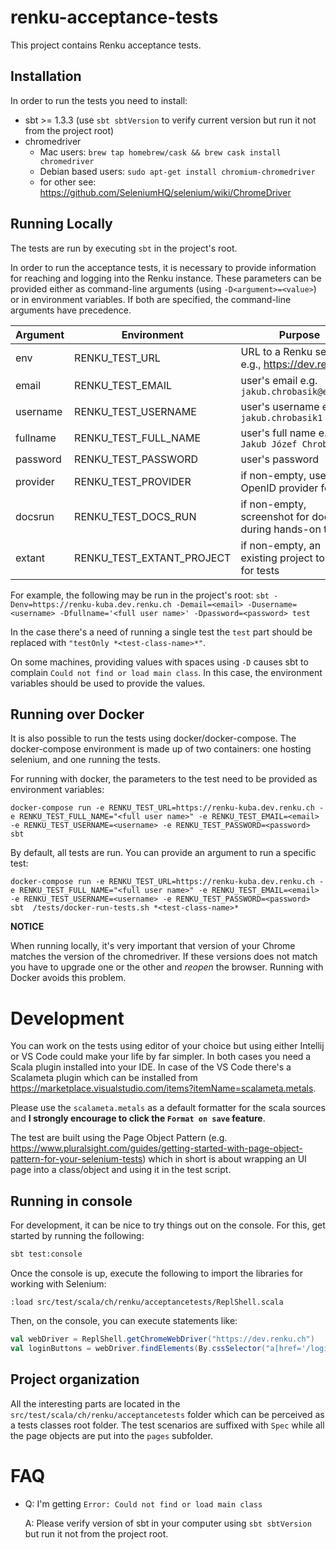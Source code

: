 # renku-acceptance-tests

This project contains Renku acceptance tests.

## Installation
In order to run the tests you need to install:
* sbt >= 1.3.3 (use `sbt sbtVersion` to verify current version but run it not from the project root)
* chromedriver
  * Mac users: `brew tap homebrew/cask && brew cask install chromedriver`
  * Debian based users: `sudo apt-get install chromium-chromedriver`
  * for other see: https://github.com/SeleniumHQ/selenium/wiki/ChromeDriver

## Running Locally
The tests are run by executing `sbt` in the project's root.

In order to run the acceptance tests, it is necessary to provide information for reaching and logging into the Renku instance. These parameters can be provided either as command-line arguments (using `-D<argument>=<value>`) or in environment variables. If both are specified, the command-line arguments have precedence.

| Argument   | Environment               | Purpose                                                   |
| ---------- | ------------------------- | --------------------------------------------------------- |
| env        | RENKU_TEST_URL            | URL to a Renku server, e.g., https://dev.renku.ch         |
| email      | RENKU_TEST_EMAIL          | user's email e.g. `jakub.chrobasik@epfl.ch`               |
| username   | RENKU_TEST_USERNAME       | user's username e.g. `jakub.chrobasik1`                   |
| fullname   | RENKU_TEST_FULL_NAME      | user's full name e.g. `Jakub Józef Chrobasik`             |
| password   | RENKU_TEST_PASSWORD       | user's password                                           |
| provider   | RENKU_TEST_PROVIDER       | if non-empty, use an OpenID provider for auth             |
| docsrun    | RENKU_TEST_DOCS_RUN       | if non-empty, screenshot for docs during hands-on test    |
| extant     | RENKU_TEST_EXTANT_PROJECT | if non-empty, an existing project to use for tests        |


For example, the following may be run in the project's root: `sbt -Denv=https://renku-kuba.dev.renku.ch -Demail=<email> -Dusername=<username> -Dfullname='<full user name>' -Dpassword=<password> test`

In the case there's a need of running a single test the `test` part should be replaced with `"testOnly *<test-class-name>*"`.

On some machines, providing values with spaces using `-D` causes sbt to complain `Could not find or load main class`. In this case, the environment variables should be used to provide the values.

## Running over Docker
It is also possible to run the tests using docker/docker-compose. The docker-compose environment is made up of two containers: one hosting selenium, and one running the tests.

For running with docker, the parameters to the test need to be provided as environment variables:

```
docker-compose run -e RENKU_TEST_URL=https://renku-kuba.dev.renku.ch -e RENKU_TEST_FULL_NAME="<full user name>" -e RENKU_TEST_EMAIL=<email> -e RENKU_TEST_USERNAME=<username> -e RENKU_TEST_PASSWORD=<password> sbt
```

By default, all tests are run. You can provide an argument to run a specific test:

```
docker-compose run -e RENKU_TEST_URL=https://renku-kuba.dev.renku.ch -e RENKU_TEST_FULL_NAME="<full user name>" -e RENKU_TEST_EMAIL=<email> -e RENKU_TEST_USERNAME=<username> -e RENKU_TEST_PASSWORD=<password> sbt  /tests/docker-run-tests.sh *<test-class-name>*
```


__**NOTICE**__

When running locally, it's very important that version of your Chrome matches the version of the chromedriver. If these versions does not match you have to upgrade one or the other and *reopen* the browser. Running with Docker avoids this problem.

# Development
You can work on the tests using editor of your choice but using either Intellij or VS Code could make your life by far simpler. In both cases you need a Scala plugin installed into your IDE. In case of the VS Code there's a Scalameta plugin which can be installed from https://marketplace.visualstudio.com/items?itemName=scalameta.metals.

Please use the `scalameta.metals` as a default formatter for the scala sources and **I strongly encourage to click the `Format on save` feature**.

The test are built using the Page Object Pattern (e.g. https://www.pluralsight.com/guides/getting-started-with-page-object-pattern-for-your-selenium-tests) which in short is about wrapping an UI page into a class/object and using it in the test script.

## Running in console

For development, it can be nice to try things out on the console. For this, get started by running the following:

```bash
sbt test:console
```

Once the console is up, execute the following to import the libraries for working with Selenium:

```
:load src/test/scala/ch/renku/acceptancetests/ReplShell.scala
```

Then, on the console, you can execute statements like:

```scala
val webDriver = ReplShell.getChromeWebDriver("https://dev.renku.ch")
val loginButtons = webDriver.findElements(By.cssSelector("a[href='/login']"))
```

## Project organization
All the interesting parts are located in the `src/test/scala/ch/renku/acceptancetests` folder which can be perceived as a tests classes root folder. The test scenarios are suffixed with `Spec` while all the page objects are put into the `pages` subfolder.

# FAQ

* Q: I'm getting `Error: Could not find or load main class`

  A: Please verify version of sbt in your computer using `sbt sbtVersion` but run it not from the project root.
